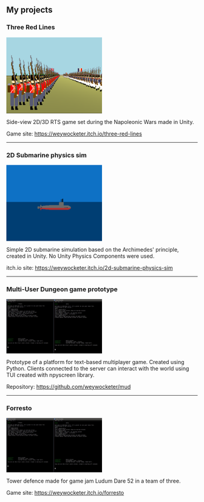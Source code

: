 <!--

# Weywocketer

## About

---

-->

## My projects
### Three Red Lines
<img src="https://github.com/weywocketer/weywocketer/blob/master/Images/threeRedLines.png" width=50% align="center">

Side-view 2D/3D RTS game set during the Napoleonic Wars made in Unity.  

Game site: https://weywocketer.itch.io/three-red-lines

---

### 2D Submarine physics sim
<img src="https://github.com/weywocketer/weywocketer/blob/master/Images/submarine.png" width=50% align="center">

Simple 2D submarine simulation based on the Archimedes' principle, created in Unity. No Unity Physics Components were used.

itch.io site: https://weywocketer.itch.io/2d-submarine-physics-sim

---

### Multi-User Dungeon game prototype
<img src="https://github.com/weywocketer/weywocketer/blob/master/Images/mud.png" width=50% align="center">

Prototype of a platform for text-based multiplayer game. Created using Python. Clients connected to the server can interact with the world using TUI created with npyscreen library.

Repository: https://github.com/weywocketer/mud

---

### Forresto
<img src="https://github.com/weywocketer/weywocketer/blob/master/Images/mud.png" width=50% align="center">

Tower defence made for game jam Ludum Dare 52 in a team of three.

Game site: https://weywocketer.itch.io/forresto
